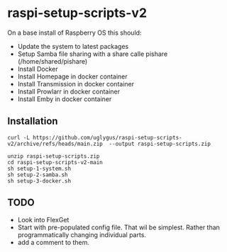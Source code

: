 # raspi-setup-scripts-v2

On a base install of Raspberry OS this should:

- Update the system to latest packages
- Setup Samba file sharing with a share calle pishare (/home/shared/pishare)
- Install Docker
- Install Homepage in docker container
- Install Transmission in docker container
- Install Prowlarr in docker container
- Install Emby in docker container

## Installation

```
curl -L https://github.com/uglygus/raspi-setup-scripts-v2/archive/refs/heads/main.zip  --output raspi-setup-scripts.zip

unzip raspi-setup-scripts.zip
cd raspi-setup-scripts-v2-main
sh setup-1-system.sh
sh setup-2-samba.sh
sh setup-3-docker.sh
```

## TODO

- Look into FlexGet
- Start with pre-populated config file. That wil be simplest. Rather than programmatically changing individual parts.
- add a comment to them.
